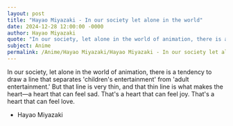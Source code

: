 ```yaml
---
layout: post
title: "Hayao Miyazaki - In our society let alone in the world"
date: 2024-12-28 12:00:00 -0000
author: Hayao Miyazaki
quote: "In our society, let alone in the world of animation, there is a tendency to draw a line that separates 'children's entertainment' from 'adult entertainment.' But that line is very thin, and that thin line is what makes the heart—a heart that can feel sad. That's a heart that can feel joy. That's a heart that can feel love."
subject: Anime
permalink: /Anime/Hayao Miyazaki/Hayao Miyazaki - In our society let alone in the world
---
```


In our society, let alone in the world of animation, there is a tendency to draw a line that separates 'children's entertainment' from 'adult entertainment.' But that line is very thin, and that thin line is what makes the heart—a heart that can feel sad. That's a heart that can feel joy. That's a heart that can feel love.

- Hayao Miyazaki
